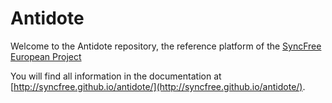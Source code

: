 Antidote
============

Welcome to the Antidote repository, the reference platform of the [SyncFree European Project](https://syncfree.lip6.fr/)

You will find all information in the documentation at [http://syncfree.github.io/antidote/](http://syncfree.github.io/antidote/).


